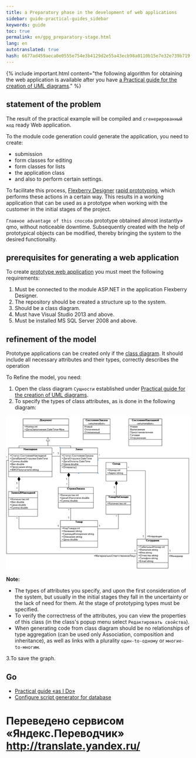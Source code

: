 ```yaml
--- 
title: a Preparatory phase in the development of web applications 
sidebar: guide-practical-guides_sidebar 
keywords: guide 
toc: true 
permalink: en/gpg_preparatory-stage.html 
lang: en 
autotranslated: true 
hash: 6677ad459aeca0e0555e754e3b4129d2e55a43ecb98a0110b15e7e32e739b719 
--- 
```


{% include important.html content="the following algorithm for obtaining the web application is available after you have [a Practical guide for the creation of UML diagrams](gpg_practical-guides-uml.html)." %} 

## statement of the problem 

The result of the practical example will be compiled and `сгенерированный код` ready Web application. 

To the module code generation could generate the application, you need to create: 

* submission 
* form classes for editing 
* form classes for lists 
* the application class 
* and also to perform certain settings. 

To facilitate this process, [Flexberry Designer](fd_landing_page.html) [rapid prototyping](fd_using-quick-prototyping.html), which performs these actions in a certain way. This results in a working application that can be used as a prototype when working with the customer in the initial stages of the project. 

`Главное advantage of this способа` prototype obtained almost instantly» qmo, without noticeable downtime. Subsequently created with the help of prototypical objects can be modified, thereby bringing the system to the desired functionality. 

## prerequisites for generating a web application 

To create [prototype web application](fd_prototype-creation.html) you must meet the following requirements: 

1. Must be connected to the module ASP.NET in the application Flexberry Designer. 
2. The repository should be created a structure up to the system. 
3. Should be a class diagram. 
4. Must have Visual Studio 2013 and above. 
5. Must be installed MS SQL Server 2008 and above. 

## refinement of the model 

Prototype applications can be created only if the [class diagram](fd_class-diagram.html). It should include all necessary attributes and their types, correctly describes the operation 

To Refine the model, you need: 

1. Open the class diagram `Сущности` established under [Practical guide for the creation of UML diagrams](gpg_practical-guides-uml.html). 
2. To specify the types of class attributes, as is done in the following diagram: 

![](/images/pages/guides/flexberry-aspnet/refined-ckass-diagram.png) 

__Note:__ 

* The types of attributes you specify, and upon the first consideration of the system, but usually in the initial stages they fall in the uncertainty or the lack of need for them. At the stage of prototyping types must be specified. 
* To verify the correctness of the attributes, you can view the properties of this class (in the class's popup menu select `Редактировать свойства`).
* When generating code from class diagram should be no relationships of type aggregation (can be used only Association, composition and inheritance), as well as links with a plurality `один-to-одному` or `многие-to-многим`. 

3.To save the graph. 

## Go 

* [Practical guide «as I Do»](gpg_landing-page.html) <i class="fa fa-arrow-up" aria-hidden="true"></i> 
* [Configure script generator for database](gpg_configuring-script-generator-db.html) <i class="fa fa-arrow-right" aria-hidden="true"></i> 



 # Переведено сервисом «Яндекс.Переводчик» http://translate.yandex.ru/